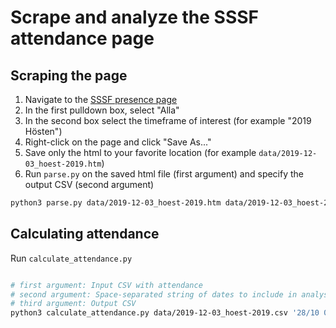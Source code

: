 # Scrape and analyze the SSSF attendance page

## Scraping the page

1. Navigate to the [SSSF presence page](https://studentsangarna.se/internt/presence/)
2. In the first pulldown box, select "Alla"
3. In the second box select the timeframe of interest (for example "2019 Hösten")
4. Right-click on the page and click "Save As..."
5. Save only the html to your favorite location (for example `data/2019-12-03_hoest-2019.htm`)
6. Run `parse.py` on the saved html file (first argument) and specify the output CSV (second argument)
```bash
python3 parse.py data/2019-12-03_hoest-2019.htm data/2019-12-03_hoest-2019.csv
```

## Calculating attendance

Run `calculate_attendance.py`

```bash

# first argument: Input CSV with attendance
# second argument: Space-separated string of dates to include in analysis
# third argument: Output CSV 
python3 calculate_attendance.py data/2019-12-03_hoest-2019.csv '28/10 04/11 11/11 18/11 25/11 02/12 09/12' data/2019-12-03_hoest-2019-attendance.csv
```
